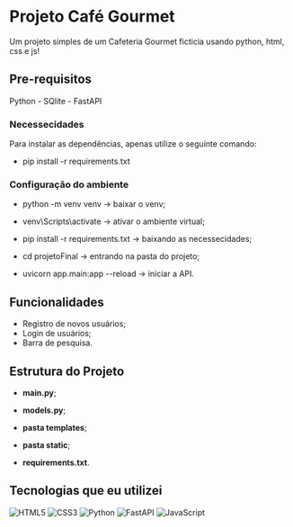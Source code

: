 # Projeto Café Gourmet

Um projeto simples de um Cafeteria Gourmet ficticia usando python, html, css e js!

## Pre-requisitos

Python -
SQlite -
FastAPI

### Necessecidades
Para instalar as dependências, apenas utilize o seguinte comando:

- pip install -r requirements.txt

### Configuração do ambiente

- python -m venv venv -> baixar o venv;

- venv\Scripts\activate -> ativar o ambiente virtual;

- pip install -r requirements.txt -> baixando as necessecidades;

- cd projetoFinal -> entrando na pasta do projeto;

- uvicorn app.main:app --reload -> iniciar a API.

## Funcionalidades

- Registro de novos usuários;
- Login de usuários;
- Barra de pesquisa.

## Estrutura do Projeto

- **main.py**;
  
- **models.py**;

- **pasta templates**;

- **pasta static**;

- **requirements.txt**.
## Tecnologias que eu utilizei

![HTML5](https://img.shields.io/badge/HTML5-E34F26?style=for-the-badge&logo=html5&logoColor=white)
![CSS3](https://img.shields.io/badge/CSS3-1572B6?style=for-the-badge&logo=css3&logoColor=white)
![Python](https://img.shields.io/badge/python-3670A0?style=for-the-badge&logo=python&logoColor=ffdd54)
![FastAPI](https://img.shields.io/badge/FastAPI-005571?style=for-the-badge&logo=fastapi)
![JavaScript](https://img.shields.io/badge/JavaScript-F7DF1E?style=for-the-badge&logo=javascript&logoColor=black)
